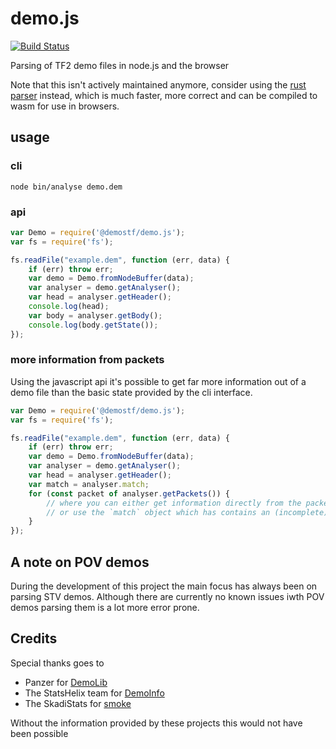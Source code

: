 # demo.js

[![Build Status](https://travis-ci.org/demostf/demo.js.svg?branch=master)](https://travis-ci.org/demostf/demo.js)

Parsing of TF2 demo files in node.js and the browser

Note that this isn't actively maintained anymore, consider using the [rust parser](http://github.com/demostf/parser) instead, which is much faster, more correct and can be compiled to wasm for use in browsers.

## usage

### cli

```
node bin/analyse demo.dem
```

### api

```js
var Demo = require('@demostf/demo.js');
var fs = require('fs');

fs.readFile("example.dem", function (err, data) {
	if (err) throw err;
	var demo = Demo.fromNodeBuffer(data);
	var analyser = demo.getAnalyser();
	var head = analyser.getHeader();
	console.log(head);
	var body = analyser.getBody();
	console.log(body.getState());
});
```

### more information from packets

Using the javascript api it's possible to get far more information out of a demo
file than the basic state provided by the cli interface.

```js
var Demo = require('@demostf/demo.js');
var fs = require('fs');

fs.readFile("example.dem", function (err, data) {
	if (err) throw err;
	var demo = Demo.fromNodeBuffer(data);
	var analyser = demo.getAnalyser();
	var head = analyser.getHeader();
	var match = analyser.match;
	for (const packet of analyser.getPackets()) {
		// where you can either get information directly from the packet (see ./src/Data/Packet.ts)
		// or use the `match` object which has contains an (incomplete) state of the match at the current tick
	}
});
```


## A note on POV demos

During the development of this project the main focus has always been on parsing
STV demos.
Although there are currently no known issues iwth POV demos parsing them is a lot more error prone.

## Credits

Special thanks goes to

- Panzer for [DemoLib](https://github.com/PazerOP/DemoLib)
- The StatsHelix team for [DemoInfo](https://github.com/StatsHelix/demoinfo)
- The SkadiStats for [smoke](https://github.com/skadistats/smoke)

Without the information provided by these projects this would not have been possible
